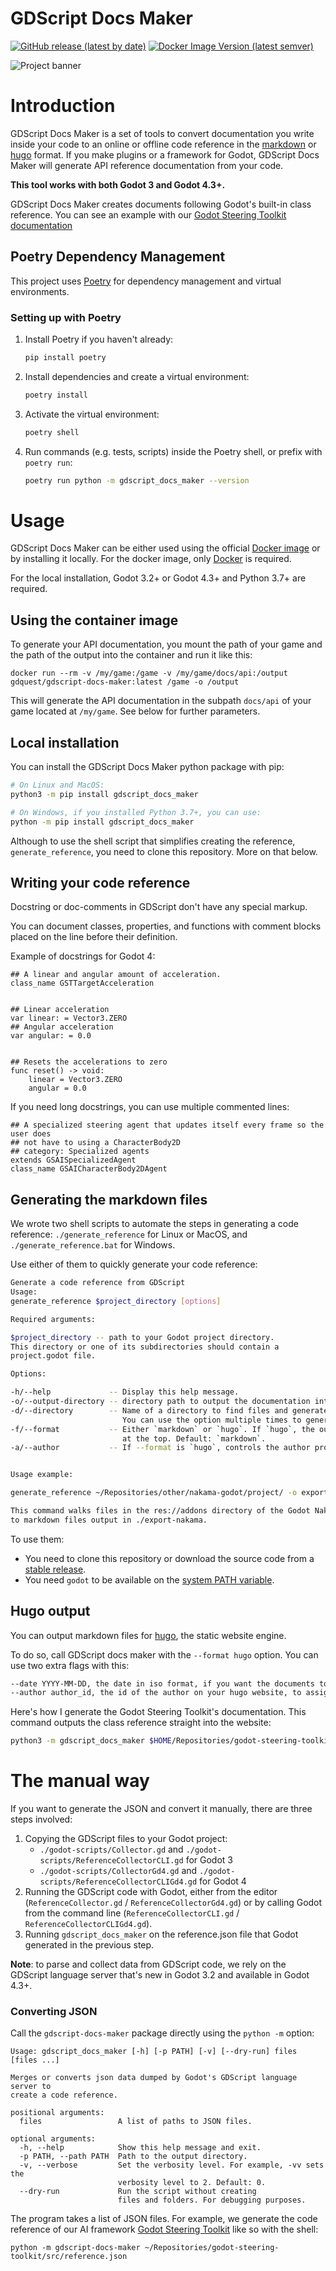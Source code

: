 # GDScript Docs Maker

[![GitHub release (latest by date)](https://img.shields.io/github/v/release/gdquest/gdscript-docs-maker)](https://github.com/GDQuest/gdscript-docs-maker) [![Docker Image Version (latest semver)](https://img.shields.io/docker/v/gdquest/gdscript-docs-maker?label=Docker%20tag&sort=semver)](https://hub.docker.com/repository/docker/gdquest/gdscript-docs-maker)

![Project banner](./assets/gdscript-docs-maker-banner.svg)

# Introduction

GDScript Docs Maker is a set of tools to convert documentation you write inside your code to an online or offline code reference in the [markdown](https://daringfireball.net/projects/markdown/syntax) or [hugo](https://gohugo.io/) format. If you make plugins or a framework for Godot, GDScript Docs Maker will generate API reference documentation from your code.

**This tool works with both Godot 3 and Godot 4.3+.**

GDScript Docs Maker creates documents following Godot's built-in class reference. You can see an example with our [Godot Steering Toolkit documentation](https://gdquest.gitbook.io/godot-3-steering-ai-framework-reference/)

## Poetry Dependency Management

This project uses [Poetry](https://python-poetry.org/) for dependency management and virtual environments.

### Setting up with Poetry

1. Install Poetry if you haven't already:
   ```sh
   pip install poetry
   ```
2. Install dependencies and create a virtual environment:
   ```sh
   poetry install
   ```
3. Activate the virtual environment:
   ```sh
   poetry shell
   ```
4. Run commands (e.g. tests, scripts) inside the Poetry shell, or prefix with `poetry run`:
   ```sh
   poetry run python -m gdscript_docs_maker --version
   ```

# Usage

GDScript Docs Maker can be either used using the official [Docker image](https://hub.docker.com/r/gdquest/gdscript-docs-maker) or by installing it locally. For the docker image, only [Docker](https://www.docker.com/get-started) is required.

For the local installation, Godot 3.2+ or Godot 4.3+ and Python 3.7+ are required.

## Using the container image

To generate your API documentation, you mount the path of your game and the path of the output into the container and run it like this:

```
docker run --rm -v /my/game:/game -v /my/game/docs/api:/output gdquest/gdscript-docs-maker:latest /game -o /output
```

This will generate the API documentation in the subpath `docs/api` of your game located at `/my/game`. See below for further parameters.

## Local installation

You can install the GDScript Docs Maker python package with pip:

```bash
# On Linux and MacOS:
python3 -m pip install gdscript_docs_maker

# On Windows, if you installed Python 3.7+, you can use:
python -m pip install gdscript_docs_maker
```

Although to use the shell script that simplifies creating the reference, `generate_reference`, you need to clone this repository. More on that below.

## Writing your code reference

Docstring or doc-comments in GDScript don't have any special markup.

You can document classes, properties, and functions with comment blocks placed on the line before their definition.

Example of docstrings for Godot 4:

```gdscript
## A linear and angular amount of acceleration.
class_name GSTTargetAcceleration


## Linear acceleration
var linear: = Vector3.ZERO
## Angular acceleration
var angular: = 0.0


## Resets the accelerations to zero
func reset() -> void:
	linear = Vector3.ZERO
	angular = 0.0
```

If you need long docstrings, you can use multiple commented lines:

```gdscript
## A specialized steering agent that updates itself every frame so the user does
## not have to using a CharacterBody2D
## category: Specialized agents
extends GSAISpecializedAgent
class_name GSAICharacterBody2DAgent
```

## Generating the markdown files

We wrote two shell scripts to automate the steps in generating a code reference: `./generate_reference` for Linux or MacOS, and `./generate_reference.bat` for Windows.

Use either of them to quickly generate your code reference:

```bash
Generate a code reference from GDScript
Usage:
generate_reference $project_directory [options]

Required arguments:

$project_directory -- path to your Godot project directory.
This directory or one of its subdirectories should contain a
project.godot file.

Options:

-h/--help             -- Display this help message.
-o/--output-directory -- directory path to output the documentation into.
-d/--directory        -- Name of a directory to find files and generate the code reference in the Godot project.
                         You can use the option multiple times to generate a reference for multiple directories.
-f/--format           -- Either `markdown` or `hugo`. If `hugo`, the output document includes a TOML front-matter
                         at the top. Default: `markdown`.
-a/--author           -- If --format is `hugo`, controls the author property in the TOML front-matter.


Usage example:

generate_reference ~/Repositories/other/nakama-godot/project/ -o export-nakama -d addons

This command walks files in the res://addons directory of the Godot Nakama project, and converts it
to markdown files output in ./export-nakama.
```

To use them:

- You need to clone this repository or download the source code from a [stable release](https://github.com/GDQuest/gdscript-docs-maker/releases).
- You need `godot` to be available on the [system PATH variable](<https://en.wikipedia.org/wiki/PATH_(variable)>).

## Hugo output

You can output markdown files for [hugo](https://gohugo.io/), the static website engine.

To do so, call GDScript docs maker with the `--format hugo` option. You can use two extra flags with this:

```bash
--date YYYY-MM-DD, the date in iso format, if you want the documents to have a date other than today. Default: datetime.date.today()
--author author_id, the id of the author on your hugo website, to assign an the author for the documents. Default: ""
```

Here's how I generate the Godot Steering Toolkit's documentation. This command outputs the class reference straight into the website:

```bash
python3 -m gdscript_docs_maker $HOME/Repositories/godot-steering-toolkit/project/reference.json --format hugo --author razoric --path $HOME/Repositories/website/content/docs/godot-steering-toolkit/reference/classes/
```

# The manual way

If you want to generate the JSON and convert it manually, there are three steps involved:

1. Copying the GDScript files to your Godot project:
    - `./godot-scripts/Collector.gd` and `./godot-scripts/ReferenceCollectorCLI.gd` for Godot 3
    - `./godot-scripts/CollectorGd4.gd` and `./godot-scripts/ReferenceCollectorCLIGd4.gd` for Godot 4
2. Running the GDScript code with Godot, either from the editor (`ReferenceCollector.gd` / `ReferenceCollectorGd4.gd`) or by calling Godot from the command line (`ReferenceCollectorCLI.gd` / `ReferenceCollectorCLIGd4.gd`).
3. Running `gdscript_docs_maker` on the reference.json file that Godot generated in the previous step.

<!-- TODO: turn into a note block on the website. -->

**Note**: to parse and collect data from GDScript code, we rely on the GDScript language server that's new in Godot 3.2 and available in Godot 4.3+.

### Converting JSON

Call the `gdscript-docs-maker` package directly using the `python -m` option:

```
Usage: gdscript_docs_maker [-h] [-p PATH] [-v] [--dry-run] files [files ...]

Merges or converts json data dumped by Godot's GDScript language server to
create a code reference.

positional arguments:
  files                 A list of paths to JSON files.

optional arguments:
  -h, --help            Show this help message and exit.
  -p PATH, --path PATH  Path to the output directory.
  -v, --verbose         Set the verbosity level. For example, -vv sets the
                        verbosity level to 2. Default: 0.
  --dry-run             Run the script without creating
                        files and folders. For debugging purposes.
```

The program takes a list of JSON files. For example, we generate the code reference of our AI framework [Godot Steering Toolkit](https://github.com/GDQuest/godot-steering-toolkit/) like so with the shell:

```fish
python -m gdscript-docs-maker ~/Repositories/godot-steering-toolkit/src/reference.json
```
